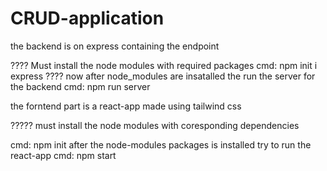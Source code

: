 # CRUD-application


 the backend is on express containing the endpoint 

????  Must install the node modules with required packages 
  cmd:     npm init i express ????
  now after node_modules are insatalled the run the server for the backend 
  cmd:     npm run server
  
  the forntend part is a react-app made using tailwind css
  
  ????? must install the node modules with coresponding dependencies  
  
  cmd:        npm init 
  after the node-modules packages is installed try to run the react-app 
  cmd:      npm start
  

